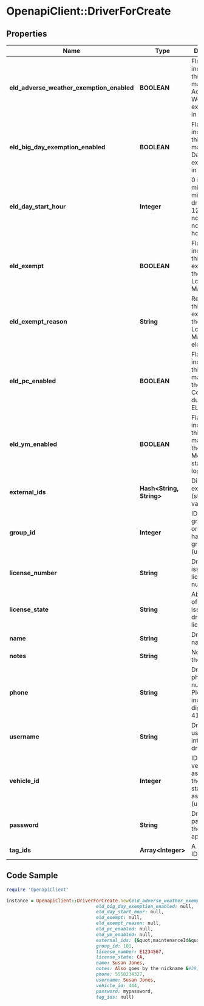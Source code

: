 # OpenapiClient::DriverForCreate

## Properties
Name | Type | Description | Notes
------------ | ------------- | ------------- | -------------
**eld_adverse_weather_exemption_enabled** | **BOOLEAN** | Flag indicating this driver may use Adverse Weather exemptions in ELD logs. | [optional] 
**eld_big_day_exemption_enabled** | **BOOLEAN** | Flag indicating this driver may use Big Day excemptions in ELD logs. | [optional] 
**eld_day_start_hour** | **Integer** | 0 indicating midnight-to-midnight ELD driving hours, 12 to indicate noon-to-noon driving hours. | [optional] 
**eld_exempt** | **BOOLEAN** | Flag indicating this driver is exempt from the Electronic Logging Mandate. | [optional] 
**eld_exempt_reason** | **String** | Reason that this driver is exempt from the Electronic Logging Mandate (see eldExempt). | [optional] 
**eld_pc_enabled** | **BOOLEAN** | Flag indicating this driver may select the Personal Conveyance duty status in ELD logs. | [optional] [default to false]
**eld_ym_enabled** | **BOOLEAN** | Flag indicating this driver may select the Yard Move duty status in ELD logs. | [optional] [default to false]
**external_ids** | **Hash&lt;String, String&gt;** | Dictionary of external IDs (string key-value pairs) | [optional] 
**group_id** | **Integer** | ID of the group if the organization has multiple groups (uncommon). | [optional] 
**license_number** | **String** | Driver&#39;s state issued license number. | [optional] 
**license_state** | **String** | Abbreviation of state that issued driver&#39;s license. | [optional] 
**name** | **String** | Driver&#39;s name. | 
**notes** | **String** | Notes about the driver. | [optional] 
**phone** | **String** | Driver&#39;s phone number. Please include only digits, ex. 4157771234 | [optional] 
**username** | **String** | Driver&#39;s login username into the driver app. | [optional] 
**vehicle_id** | **Integer** | ID of the vehicle assigned to the driver for static vehicle assignments. (uncommon). | [optional] 
**password** | **String** | Driver&#39;s password for the driver app. | 
**tag_ids** | **Array&lt;Integer&gt;** | A list of tag IDs. | [optional] 

## Code Sample

```ruby
require 'OpenapiClient'

instance = OpenapiClient::DriverForCreate.new(eld_adverse_weather_exemption_enabled: null,
                                 eld_big_day_exemption_enabled: null,
                                 eld_day_start_hour: null,
                                 eld_exempt: null,
                                 eld_exempt_reason: null,
                                 eld_pc_enabled: null,
                                 eld_ym_enabled: null,
                                 external_ids: {&quot;maintenanceId&quot;:&quot;250020&quot;,&quot;payrollId&quot;:&quot;123&quot;},
                                 group_id: 101,
                                 license_number: E1234567,
                                 license_state: CA,
                                 name: Susan Jones,
                                 notes: Also goes by the nickname &#39;Furious Fred&#39;.,
                                 phone: 5558234327,
                                 username: Susan Jones,
                                 vehicle_id: 444,
                                 password: mypassword,
                                 tag_ids: null)
```


